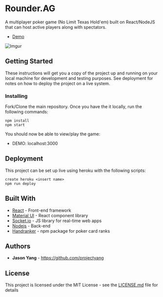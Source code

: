 # Rounder.AG

A multiplayer poker game (No Limit Texas Hold'em) built on React/NodeJS that can host active players along with spectators.

* [Demo](https://jason-poker.herokuapp.com/)

![Imgur](https://i.imgur.com/xVruPbG.png)

## Getting Started

These instructions will get you a copy of the project up and running on your local machine for development and testing purposes. See deployment for notes on how to deploy the project on a live system.

### Installing

Fork/Clone the main repository. Once you have the it locally, run the following commands:

```
npm install
npm start
```
You should now be able to view/play the game:

* DEMO: localhost:3000

## Deployment

This project can be set up live using heroku with the following scripts:

```
create heroku <insert name>
npm run deploy
```

## Built With

* [React](https://reactjs.org/) - Front-end framework
* [Material UI](https://material-ui.com/) - React component library
* [Socket.io](https://socket.io/) - JS library for real-time web apps
* [Nodejs](https://nodejs.org/en/) - Back-end
* [Handranker](https://www.npmjs.com/package/handranker) - npm package for poker card ranks



## Authors

* **Jason Yang** - https://github.com/projectyang


## License

This project is licensed under the MIT License - see the [LICENSE.md](LICENSE.md) file for details
